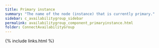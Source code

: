```yaml
---
title: Primary instance
summary: "The name of the node (instance) that is currently primary."
sidebar: c_availabilitygroup_sidebar
permalink: availabilitygroup_component_primaryinstance.html
folder: ConnectAvailabilityGroup
---
```



{% include links.html %}
